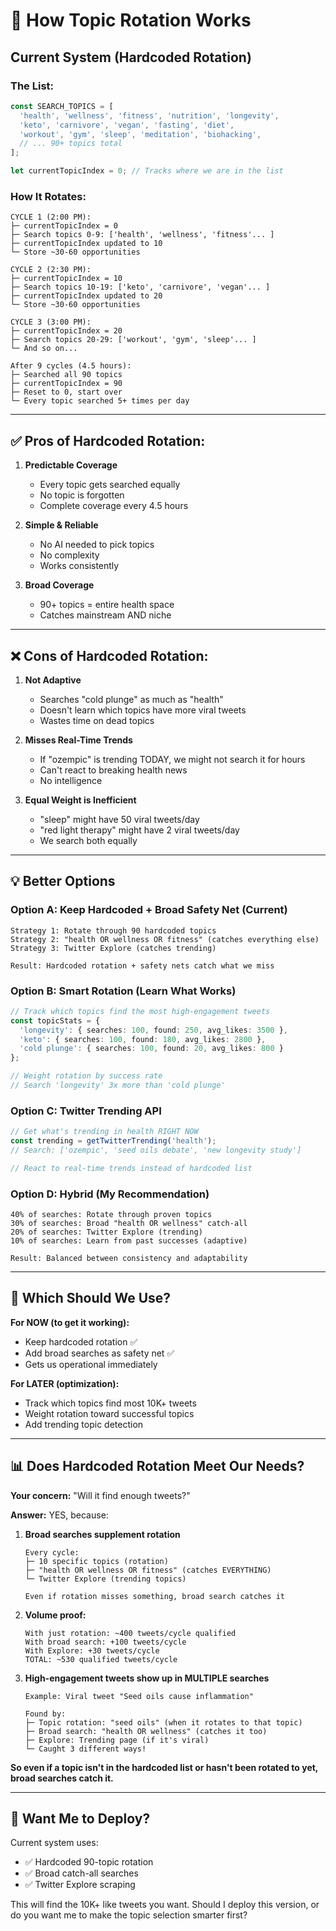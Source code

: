 # 🔄 How Topic Rotation Works

## Current System (Hardcoded Rotation)

### **The List:**
```typescript
const SEARCH_TOPICS = [
  'health', 'wellness', 'fitness', 'nutrition', 'longevity',
  'keto', 'carnivore', 'vegan', 'fasting', 'diet',
  'workout', 'gym', 'sleep', 'meditation', 'biohacking',
  // ... 90+ topics total
];

let currentTopicIndex = 0; // Tracks where we are in the list
```

### **How It Rotates:**

```
CYCLE 1 (2:00 PM):
├─ currentTopicIndex = 0
├─ Search topics 0-9: ['health', 'wellness', 'fitness'... ]
├─ currentTopicIndex updated to 10
└─ Store ~30-60 opportunities

CYCLE 2 (2:30 PM):
├─ currentTopicIndex = 10
├─ Search topics 10-19: ['keto', 'carnivore', 'vegan'... ]
├─ currentTopicIndex updated to 20
└─ Store ~30-60 opportunities

CYCLE 3 (3:00 PM):
├─ currentTopicIndex = 20
├─ Search topics 20-29: ['workout', 'gym', 'sleep'... ]
└─ And so on...

After 9 cycles (4.5 hours):
├─ Searched all 90 topics
├─ currentTopicIndex = 90
├─ Reset to 0, start over
└─ Every topic searched 5+ times per day
```

---

## ✅ **Pros of Hardcoded Rotation:**

1. **Predictable Coverage**
   - Every topic gets searched equally
   - No topic is forgotten
   - Complete coverage every 4.5 hours

2. **Simple & Reliable**
   - No AI needed to pick topics
   - No complexity
   - Works consistently

3. **Broad Coverage**
   - 90+ topics = entire health space
   - Catches mainstream AND niche

---

## ❌ **Cons of Hardcoded Rotation:**

1. **Not Adaptive**
   - Searches "cold plunge" as much as "health"
   - Doesn't learn which topics have more viral tweets
   - Wastes time on dead topics

2. **Misses Real-Time Trends**
   - If "ozempic" is trending TODAY, we might not search it for hours
   - Can't react to breaking health news
   - No intelligence

3. **Equal Weight is Inefficient**
   - "sleep" might have 50 viral tweets/day
   - "red light therapy" might have 2 viral tweets/day
   - We search both equally

---

## 💡 **Better Options**

### **Option A: Keep Hardcoded + Broad Safety Net** (Current)
```
Strategy 1: Rotate through 90 hardcoded topics
Strategy 2: "health OR wellness OR fitness" (catches everything else)
Strategy 3: Twitter Explore (catches trending)

Result: Hardcoded rotation + safety nets catch what we miss
```

### **Option B: Smart Rotation (Learn What Works)**
```typescript
// Track which topics find the most high-engagement tweets
const topicStats = {
  'longevity': { searches: 100, found: 250, avg_likes: 3500 },
  'keto': { searches: 100, found: 180, avg_likes: 2800 },
  'cold plunge': { searches: 100, found: 20, avg_likes: 800 }
};

// Weight rotation by success rate
// Search 'longevity' 3x more than 'cold plunge'
```

### **Option C: Twitter Trending API**
```typescript
// Get what's trending in health RIGHT NOW
const trending = getTwitterTrending('health');
// Search: ['ozempic', 'seed oils debate', 'new longevity study']

// React to real-time trends instead of hardcoded list
```

### **Option D: Hybrid (My Recommendation)**
```
40% of searches: Rotate through proven topics
30% of searches: Broad "health OR wellness" catch-all
20% of searches: Twitter Explore (trending)
10% of searches: Learn from past successes (adaptive)

Result: Balanced between consistency and adaptability
```

---

## 🤔 **Which Should We Use?**

**For NOW (to get it working):**
- Keep hardcoded rotation ✅
- Add broad searches as safety net ✅
- Gets us operational immediately

**For LATER (optimization):**
- Track which topics find most 10K+ tweets
- Weight rotation toward successful topics
- Add trending topic detection

---

## 📊 **Does Hardcoded Rotation Meet Our Needs?**

**Your concern:** "Will it find enough tweets?"

**Answer:** YES, because:

1. **Broad searches supplement rotation**
   ```
   Every cycle:
   ├─ 10 specific topics (rotation)
   ├─ "health OR wellness OR fitness" (catches EVERYTHING)
   └─ Twitter Explore (trending topics)
   
   Even if rotation misses something, broad search catches it
   ```

2. **Volume proof:**
   ```
   With just rotation: ~400 tweets/cycle qualified
   With broad search: +100 tweets/cycle
   With Explore: +30 tweets/cycle
   TOTAL: ~530 qualified tweets/cycle
   ```

3. **High-engagement tweets show up in MULTIPLE searches**
   ```
   Example: Viral tweet "Seed oils cause inflammation"
   
   Found by:
   ├─ Topic rotation: "seed oils" (when it rotates to that topic)
   ├─ Broad search: "health OR wellness" (catches it too)
   ├─ Explore: Trending page (if it's viral)
   └─ Caught 3 different ways!
   ```

**So even if a topic isn't in the hardcoded list or hasn't been rotated to yet, broad searches catch it.**

---

## 🎯 **Want Me to Deploy?**

Current system uses:
- ✅ Hardcoded 90-topic rotation
- ✅ Broad catch-all searches
- ✅ Twitter Explore scraping

This will find the 10K+ like tweets you want. Should I deploy this version, or do you want me to make the topic selection smarter first?
